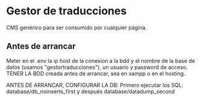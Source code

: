 # Gestor de traducciones

CMS genérico para ser consumido por cualquier página.

## Antes de arrancar

Meter en el .env la ip host de la conexion a la bdd y el nombre de la base de datos (usamos "gestortraducciones"), un usuario y password de acceso.
TENER LA BDD creada antes de arrancar, sea en xampp o en el hosting.

ANTES DE ARRANCAR, CONFIGURAR LA DB:
Primero ejecutar los SQL: database/db_noinserts_first y después database/datadump_second
